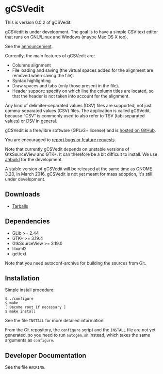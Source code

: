 gCSVedit
========

This is version 0.0.2 of gCSVedit.

gCSVedit is under development. The goal is to have a simple CSV text editor
that runs on GNU/Linux and Windows (maybe Mac OS X too).

See the [announcement](https://blogs.gnome.org/swilmet/2015/11/03/announcing-gcsvedit-a-simple-text-editor-to-edit-csv-files/).

Currently, the main features of gCSVedit are:
- Columns alignment
- File loading and saving (the virtual spaces added for the alignment are
  removed when saving the file).
- Syntax highlighting
- Draw spaces and tabs (only those present in the file).
- Header support: specify on which line the column titles are located, so that
  the header is not taken into account for the alignment.

Any kind of delimiter-separated values (DSV) files are supported, not just
comma-separated values (CSV) files. The application is called gCSVedit, because
“CSV” is commonly used to also refer to TSV (tab-separated values) or DSV in
general.

gCSVedit is a free/libre software (GPLv3+ license) and is [hosted on
GitHub](https://github.com/UCL-CATL/gcsvedit).

You are encouraged to [report bugs or feature
requests](https://github.com/UCL-CATL/gcsvedit/issues).

Note that currently gCSVedit depends on unstable versions of GtkSourceView and
GTK+. It can therefore be a bit difficult to install. We use
[Jhbuild](https://wiki.gnome.org/Projects/Jhbuild) for the development.

A stable version of gCSVedit will be released at the same time as GNOME 3.20,
in March 2016. gCSVedit is not yet meant for mass adoption, it's still under
development.

Downloads
---------

- [Tarballs](http://ucl-catl.github.io/tarballs/gcsvedit/)

Dependencies
------------

- GLib >= 2.44
- GTK+ >= 3.19.4
- GtkSourceView >= 3.19.0
- libxml2
- gettext

Note that you need autoconf-archive for building the sources from Git.

Installation
------------

Simple install procedure:

```
$ ./configure
$ make
[ Become root if necessary ]
$ make install
```

See the file `INSTALL` for more detailed information.

From the Git repository, the `configure` script and the `INSTALL` file are not
yet generated, so you need to run `autogen.sh` instead, which takes the same
arguments as `configure`.

Developer Documentation
-----------------------

See the file `HACKING`.
